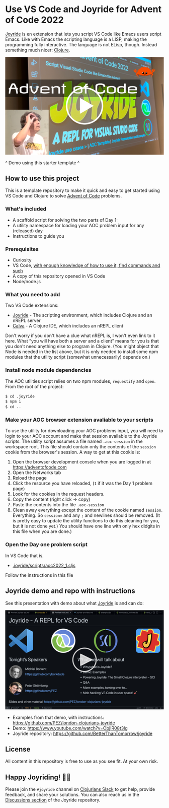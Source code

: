 # Use VS Code and Joyride for Advent of Code 2022

[Joyride](https://github.com/BetterThanTomorrow/joyride) is en extension that lets you script VS Code like Emacs users script Emacs. Like with Emacs the scripting language is a LISP, making the programming fully interactive. The language is not ELisp, though. Instead something much nicer: [Clojure](https://clojure.org).

[![Using VS Code for Solving Advent of Code, demo @ Agical](slides/images/Advent%20of%20Code%20Day%201%20at%20Agical%20VS%20Code%20Play.png)](https://www.youtube.com/watch?v=0rJvOtbJDyI)

^ Demo using this starter template ^

## How to use this project

This is a template repository to make it quick and easy to get started using VS Code and Clojure to solve [Advent of Code](https://adventofcode.com/) problems.

### What's included

* A scaffold script for solving the two parts of Day 1: []()
* A utility namespace for loading your AOC problem input for any (released) day
* Instructions to guide you

### Prerequisites

* Curiosity
* VS Code, [with enough knowledge of how to use it, find commands and such](https://code.visualstudio.com/docs/introvideos/basics)
* A copy of this repository opened in VS Code
* Node/node.js

### What you need to add

Two VS Code extensions:

* [Joyride](https://marketplace.visualstudio.com/items?itemName=betterthantomorrow.joyride) - The scripting environment, which includes Clojure and an nREPL server
* [Calva](https://marketplace.visualstudio.com/items?itemName=betterthantomorrow.calva) - A Clojure IDE, which includes an nREPL client

Don't worry if you don't have a clue what nREPL is, I won't even link to it here. What ”you will have both a server and a client” means for you is that you don't need anything else to program in Clojure. (You might object that Node is needed in the list above, but it is only needed to install some npm modules that the utility script (somewhat unnecessarily) depends on.)

### Install node module dependencies

The AOC utilities script relies on two npm modules, `requestify` and `open`. From the root of the project:

```sh
$ cd .joyride
$ npm i
$ cd ..
```

### Make your AOC browser extension avaliable to your scripts

To use the utility for downloading your AOC problems input, you will need to login to your AOC account and make that session available to the Joyride scripts. The utility script assumes a file named `.aoc-session` in the workspace root. This file should contain only the contents of the `session` cookie from the browser's session. A way to get at this cookie is:

1. Open the browser development console when you are logged in at https://adventofcode.com
2. Open the Networks tab
3. Reload the page
4. Click the resource you have reloaded, (`1` if it was the Day 1 problem page)
5. Look for the cookies in the request headers.
6. Copy the content (right click -> copy)
7. Paste the contents into the file `.aoc-session`
8. Clean away everything except the content of the cookie named `session`. Everything. So `session=` and any `;` and newlines should be removed. (It is pretty easy to update the utility functions to do this cleaning for you, but it is not done yet.) You should have one line with only hex didgits in this file when you are done.)

### Open the Day one problem script

In VS Code that is.

* [.joyride/scripts/aoc2022_1.cljs](.joyride/scripts/aoc2022_1.cljs)

Follow the instructions in this file

## Joyride demo and repo with instructions

See this presentation with demo about what [Joyride](https://marketplace.visualstudio.com/items?itemName=betterthantomorrow.joyride) is and can do:

[![](https://github.com/PEZ/london-clojurians-joyride/raw/master/etc/London%20Clojurians%20Video%20Image.png)](https://www.youtube.com/watch?v=ObjIR08t3lg)

* Examples from that demo, with instructions: https://github.com/PEZ/london-clojurians-joyride
* Demo: https://www.youtube.com/watch?v=ObjIR08t3lg
* Joyride repository: https://github.com/BetterThanTomorrow/joyride

## License

All content in this repository is free to use as you see fit. At your own risk.

## Happy Joyriding! 🚗💨

Please join the `#joyride` channel on [Clojurians Slack](http://clojurians.net) to get help, provide feedback, and share your solutions. You can also reach us in the [Discussions section](https://github.com/BetterThanTomorrow/joyride/discussions) of the Joyride repository.

